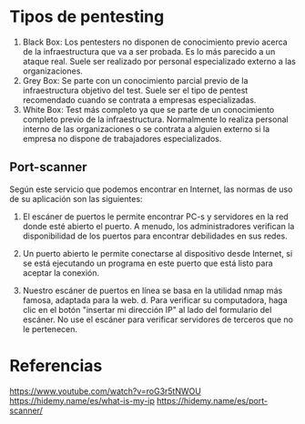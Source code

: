 # Tipos de pentesting
1. Black Box: Los pentesters no disponen de conocimiento previo acerca de la infraestructura que va a
ser probada. Es lo más parecido a un ataque real. Suele ser realizado por personal especializado externo
a las organizaciones.
2. Grey Box: Se parte con un conocimiento parcial previo de la infraestructura objetivo del test. Suele
ser el tipo de pentest recomendado cuando se contrata a empresas especializadas.
3. White Box: Test más completo ya que se parte de un conocimiento completo previo de la
infraestructura. Normalmente lo realiza personal interno de las organizaciones o se contrata a alguien
externo si la empresa no dispone de trabajadores especializados.

## Port-scanner
Según este servicio que podemos encontrar en Internet, las normas de uso de su aplicación son las siguientes:
1. El escáner de puertos le permite encontrar PC-s y servidores en la red donde esté abierto el puerto. A
menudo, los administradores verifican la disponibilidad de los puertos para encontrar debilidades en sus
redes.

2. Un puerto abierto le permite conectarse al dispositivo desde Internet, si se está ejecutando un
programa en este puerto que está listo para aceptar la conexión.

3. Nuestro escáner de puertos en línea se basa en la utilidad nmap más famosa, adaptada para la web.
d. Para verificar su computadora, haga clic en el botón "insertar mi dirección IP" al lado del formulario del
escáner. No use el escáner para verificar servidores de terceros que no le pertenecen.

# Referencias
https://www.youtube.com/watch?v=roG3r5tNWOU
https://hidemy.name/es/what-is-my-ip
https://hidemy.name/es/port-scanner/
 
